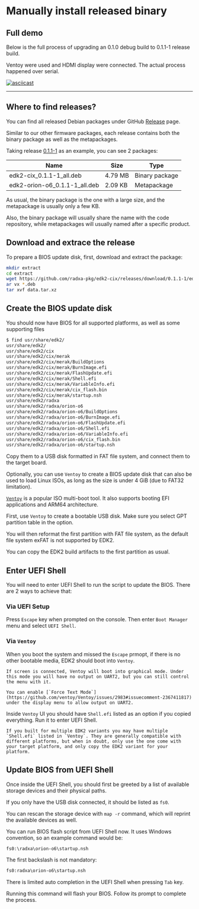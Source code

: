 # Manually install released binary

## Full demo

Below is the full process of upgrading an 0.1.0 debug build to 0.1.1-1 release build.

Ventoy were used and HDMI display were connected. The actual process happened over serial.

[![asciicast](https://asciinema.org/a/O7YsPjUyLIa2174oFgPPdGKyt.svg)](https://asciinema.org/a/O7YsPjUyLIa2174oFgPPdGKyt)

---

## Where to find releases?

You can find all released Debian packages under GitHub [Release](https://github.com/radxa-pkg/edk2-cix/releases) page.

Similar to our other firmware packages, each release contains both the binary package as well as the metapackages.

Taking release [0.1.1-1](https://github.com/radxa-pkg/edk2-cix/releases/tag/0.1.1-1) as an example, you can see 2 packages:

| Name | Size| Type |
| ---- | ---- | ---- |
| edk2-cix_0.1.1-1_all.deb | 4.79 MB | Binary package |
| edk2-orion-o6_0.1.1-1_all.deb | 2.09 KB | Metapackage |

As usual, the binary package is the one with a large size, and the metapackage is usually only a few KB.

Also, the binary package will usually share the name with the code repository, while metapackages will usually named after a specific product.

## Download and extrace the release

To prepare a BIOS update disk, first, download and extract the package:

```bash
mkdir extract
cd extract
wget https://github.com/radxa-pkg/edk2-cix/releases/download/0.1.1-1/edk2-cix_0.1.1-1_all.deb
ar vx *.deb
tar xvf data.tar.xz
```

## Create the BIOS update disk

You should now have BIOS for all supported platforms, as well as some supporting files

```bash
$ find usr/share/edk2/
usr/share/edk2/
usr/share/edk2/cix
usr/share/edk2/cix/merak
usr/share/edk2/cix/merak/BuildOptions
usr/share/edk2/cix/merak/BurnImage.efi
usr/share/edk2/cix/merak/FlashUpdate.efi
usr/share/edk2/cix/merak/Shell.efi
usr/share/edk2/cix/merak/VariableInfo.efi
usr/share/edk2/cix/merak/cix_flash.bin
usr/share/edk2/cix/merak/startup.nsh
usr/share/edk2/radxa
usr/share/edk2/radxa/orion-o6
usr/share/edk2/radxa/orion-o6/BuildOptions
usr/share/edk2/radxa/orion-o6/BurnImage.efi
usr/share/edk2/radxa/orion-o6/FlashUpdate.efi
usr/share/edk2/radxa/orion-o6/Shell.efi
usr/share/edk2/radxa/orion-o6/VariableInfo.efi
usr/share/edk2/radxa/orion-o6/cix_flash.bin
usr/share/edk2/radxa/orion-o6/startup.nsh
```

Copy them to a USB disk formatted in FAT file system, and connect them to the target board.

Optionally, you can use `Ventoy` to create a BIOS update disk that can also be used to load Linux ISOs, as long as the size is under 4 GiB (due to FAT32 limitation).

[`Ventoy`](https://www.ventoy.net/) is a popular ISO multi-boot tool. It also supports booting EFI applications and ARM64 architecture.

First, use `Ventoy` to create a bootable USB disk. Make sure you select GPT partition table in the option.

You will then reformat the first partition with FAT file system, as the default file system exFAT is not supported by EDK2.

You can copy the EDK2 build artifacts to the first partition as usual. 

## Enter UEFI Shell

You will need to enter UEFI Shell to run the script to update the BIOS. There are 2 ways to achieve that:

### Via UEFI Setup

Press `Escape` key when prompted on the console. Then enter `Boot Manager` menu and select `UEFI Shell`.

### Via `Ventoy`

When you boot the system and missed the `Escape` prmopt, if there is no other bootable media, EDK2 should boot into `Ventoy`.

```admonish caution
If screen is connected, Ventoy will boot into graphical mode. Under this mode you will have no output on UART2, but you can still control the menu with it.

You can enable [`Force Text Mode`](https://github.com/ventoy/Ventoy/issues/2983#issuecomment-2367411817) under the display menu to allow output on UART2.
```

Inside `Ventoy` UI you should have `Shell.efi` listed as an option if you copied everything. Run it to enter UEFI Shell.

```admonish caution
If you built for multiple EDK2 variants you may have multiple `Shell.efi` listed in `Ventoy`. They are generally compatible with different platforms, but when in doubt, only use the one come with your target platform, and only copy the EDK2 variant for your platform.
```

## Update BIOS from UEFI Shell

Once inside the UEFI Shell, you should first be greeted by a list of available storage devices and their physical paths.

If you only have the USB disk connected, it should be listed as `fs0`.

You can rescan the storage device with `map -r` command, which will reprint the available devices as well.

You can run BIOS flash script from UEFI Shell now. It uses Windows convention, so an example command would be:

```cmd
fs0:\radxa\orion-o6\startup.nsh
```

The first backslash is not mandatory:

```cmd
fs0:radxa\orion-o6\startup.nsh
```

There is limited auto completion in the UEFI Shell when pressing `Tab` key.

Running this command will flash your BIOS. Follow its prompt to complete the process.
